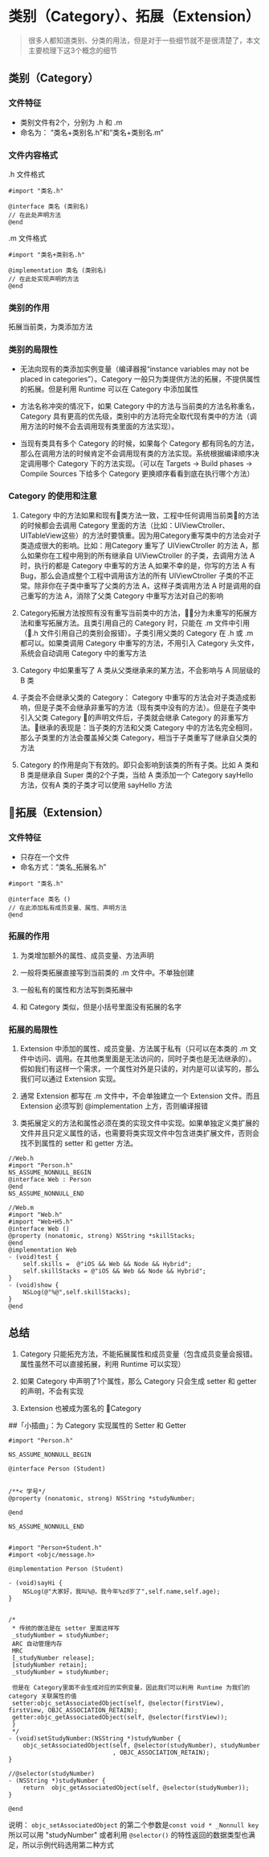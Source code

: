 # 类别（Category）、拓展（Extension）

> 很多人都知道类别、分类的用法，但是对于一些细节就不是很清楚了，本文主要梳理下这3个概念的细节

## 类别（Category）

### 文件特征
  - 类别文件有2个，分别为 .h 和 .m
  - 命名为： “类名+类别名.h”和“类名+类别名.m”

### 文件内容格式
.h 文件格式
```
#import "类名.h"

@interface 类名 (类别名)
// 在此处声明方法
@end
```

.m 文件格式
```
#import "类名+类别名.h"

@implementation 类名 (类别名)
// 在此处实现声明的方法
@end
```

### 类别的作用

拓展当前类，为类添加方法

### 类别的局限性
- 无法向现有的类添加实例变量（编译器报“instance variables may not be placed in categories”）。Category 一般只为类提供方法的拓展，不提供属性的拓展。但是利用 Runtime 可以在 Category 中添加属性

- 方法名称冲突的情况下，如果 Category 中的方法与当前类的方法名称重名，Category 具有更高的优先级，类别中的方法将完全取代现有类中的方法（调用方法的时候不会去调用现有类里面的方法实现）。

- 当现有类具有多个 Category 的时候，如果每个 Category 都有同名的方法，那么在调用方法的时候肯定不会调用现有类的方法实现。系统根据编译顺序决定调用哪个 Category 下的方法实现。（可以在 Targets -> Build phases -> Compile Sources 下给多个 Category 更换顺序看看到底在执行哪个方法）


### Category 的使用和注意
1. Category 中的方法如果和现有类方法一致，工程中任何调用当前类的方法的时候都会去调用 Category 里面的方法（比如：UIViewCtroller、UITableView这些）的方法时要慎重。因为用Category重写类中的方法会对子类造成很大的影响。比如：用Category 重写了 UIViewCtroller 的方法 A，那么如果你在工程中用到的所有继承自 UIViewCtroller 的子类，去调用方法 A 时，执行的都是 Category 中重写的方法 A,如果不幸的是，你写的方法 A 有 Bug，那么会造成整个工程中调用该方法的所有 UIViewCtroller 子类的不正常。除非你在子类中重写了父类的方法 A，这样子类调用方法 A 时是调用的自己重写的方法 A，消除了父类 Category 中重写方法对自己的影响

2. Category拓展方法按照有没有重写当前类中的方法，分为未重写的拓展方法和重写拓展方法。且类引用自己的 Category 时，只能在 .m 文件中引用（.h 文件引用自己的类别会报错）。子类引用父类的 Category 在 .h 或 .m 都可以。如果类调用 Category 中重写的方法，不用引入 Category 头文件，系统会自动调用 Category 中的重写方法

3. Category 中如果重写了 A 类从父类继承来的某方法，不会影响与 A 同层级的 B 类

4. 子类会不会继承父类的 Category： Category 中重写的方法会对子类造成影响，但是子类不会继承非重写的方法（现有类中没有的方法）。但是在子类中引入父类 Category 的声明文件后，子类就会继承 Category 的非重写方法。继承的表现是：当子类的方法和父类 Category 中的方法名完全相同，那么子类里的方法会覆盖掉父类 Category，相当于子类重写了继承自父类的方法

5. Category 的作用是向下有效的。即只会影响到该类的所有子类。比如 A 类和 B 类是继承自 Super 类的2个子类，当给 A 类添加一个 Category sayHello 方法，仅有A 类的子类才可以使用 sayHello 方法

## 拓展（Extension）
 
### 文件特征
- 只存在一个文件
- 命名方式：“类名_拓展名.h”
```
#import "类名.h"

@interface 类名 ()
// 在此添加私有成员变量、属性、声明方法
@end
```

### 拓展的作用
1. 为类增加额外的属性、成员变量、方法声明

2. 一般将类拓展直接写到当前类的 .m 文件中。不单独创建

3. 一般私有的属性和方法写到类拓展中

4. 和 Category 类似，但是小括号里面没有拓展的名字


### 拓展的局限性
1. Extension 中添加的属性、成员变量、方法属于私有（只可以在本类的 .m 文件中访问、调用。在其他类里面是无法访问的，同时子类也是无法继承的）。假如我们有这样一个需求，一个属性对外是只读的，对内是可以读写的，那么我们可以通过 Extension 实现。

2. 通常 Extension 都写在 .m 文件中，不会单独建立一个 Extension 文件。而且 Extension 必须写到 @implementation 上方，否则编译报错

3. 类拓展定义的方法和属性必须在类的实现文件中实现。如果单独定义类扩展的文件并且只定义属性的话，也需要将类实现文件中包含进类扩展文件，否则会找不到属性的 setter 和 getter 方法。

```
//Web.h
#import "Person.h"
NS_ASSUME_NONNULL_BEGIN
@interface Web : Person
@end
NS_ASSUME_NONNULL_END

//Web.m
#import "Web.h"
#import "Web+H5.h"
@interface Web ()
@property (nonatomic, strong) NSString *skillStacks;
@end
@implementation Web
- (void)test {
    self.skills =  @"iOS && Web && Node && Hybrid";
    self.skillStacks = @"iOS && Web && Node && Hybrid";
}
- (void)show {
    NSLog(@"%@",self.skillStacks);
}
@end
```


## 总结
1. Category 只能拓充方法，不能拓展属性和成员变量（包含成员变量会报错。属性虽然不可以直接拓展，利用 Runtime 可以实现）

2. 如果 Category 中声明了1个属性，那么 Category 只会生成 setter 和 getter 的声明，不会有实现

3. Extension 也被成为匿名的 Category


##「小插曲」：为 Category 实现属性的 Setter 和 Getter
```
#import "Person.h"

NS_ASSUME_NONNULL_BEGIN

@interface Person (Student)


/**< 学号*/
@property (nonatomic, strong) NSString *studyNumber;

@end

NS_ASSUME_NONNULL_END


#import "Person+Student.h"
#import <objc/message.h>

@implementation Person (Student)

- (void)sayHi {
    NSLog(@"大家好，我叫%@，我今年%zd岁了",self.name,self.age);
}


/*
 * 传统的做法是在 setter 里面这样写
 _studyNumber = studyNumber;
 ARC 自动管理内存
 MRC
 [_studyNumber release];
 [studyNumber retain];
 _studyNumber = studyNumber;
 
 但是在 Category里面不会生成对应的实例变量，因此我们可以利用 Runtime 为我们的 category 关联属性的值
 setter:objc_setAssociatedObject(self, @selector(firstView), firstView, OBJC_ASSOCIATION_RETAIN);
 getter:objc_getAssociatedObject(self, @selector(firstView));
 }
 */
- (void)setStudyNumber:(NSString *)studyNumber {
    objc_setAssociatedObject(self, @selector(studyNumber), studyNumber
                             , OBJC_ASSOCIATION_RETAIN);
}

//@selector(studyNumber)
- (NSString *)studyNumber {
    return  objc_getAssociatedObject(self, @selector(studyNumber));
}

@end
```
说明： `objc_setAssociatedObject` 的第二个参数是`const void * _Nonnull key` 所以可以用 "studyNumber" 或者利用 `@selector()` 的特性返回的数据类型也满足，所以示例代码选用第二种方式
 




